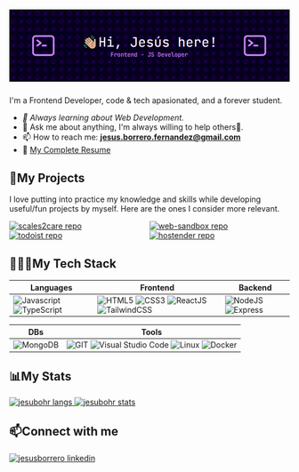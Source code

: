 # ![](./assets/jesubohr-banner.png)
I'm a Frontend Developer, code & tech apasionated, and a forever student.
- *🌱 Always learning about Web Development.*
- 💬 Ask me about anything, I'm always willing to help others🤗.
- 📫 How to reach me: **jesus.borrero.fernandez@gmail.com**
- 📎 [My Complete Resume](./assets/JesusBorreroCV.pdf)



## 🚀My Projects
I love putting into practice my knowledge and skills while developing useful/fun projects by myself. Here are the ones I consider more relevant.

<div style="display: grid; grid-template-columns: 50% 50%; margin-bottom: 1rem;">
  <a href="https://github.com/jesubohr/scales2care">
    <img align="top" src="https://github-readme-stats.vercel.app/api/pin/?username=jesubohr&repo=scales2care&theme=aura" alt="scales2care repo" />
  </a>
  <a href="https://github.com/jesubohr/web-sandbox">
    <img align="top" src="https://github-readme-stats.vercel.app/api/pin/?username=jesubohr&repo=web-sandbox&theme=aura" alt="web-sandbox repo" />
  </a>
  <a href="https://github.com/jesubohr/ToDoist">
    <img align="top" src="https://github-readme-stats.vercel.app/api/pin/?username=jesubohr&repo=todoist&theme=aura" alt="todoist repo" />
  </a>
  <a href="https://github.com/jesubohr/Quizzer">
    <img align="top" src="https://github-readme-stats.vercel.app/api/pin/?username=jesubohr&repo=quizzer&theme=aura" alt="hostender repo" />
  </a>
</div>



## 👨🏻‍💻My Tech Stack
| Languages | Frontend | Backend |
| --------- | -------- | ------- |
| ![Javascript](https://img.shields.io/badge/javascript-282c34.svg?style=for-the-badge&logo=javascript) ![TypeScript](https://img.shields.io/badge/typescript-222.svg?style=for-the-badge&logo=typescript) | ![HTML5](https://img.shields.io/badge/html-e54d26.svg?style=for-the-badge&logo=html5&logoColor=white) ![CSS3](https://img.shields.io/badge/css-0070ba.svg?style=for-the-badge&logo=css3) ![ReactJS](https://img.shields.io/badge/reactjs-282c34.svg?style=for-the-badge&logo=react) ![TailwindCSS](https://img.shields.io/badge/tailwindcss-0c98df.svg?style=for-the-badge&logo=tailwindcss&logoColor=white) | ![NodeJS](https://img.shields.io/badge/nodejs-026e00.svg?style=for-the-badge&logo=nodedotjs&logoColor=white) ![Express](https://img.shields.io/badge/express-222.svg?style=for-the-badge&logo=express&logoColor=white) |

| DBs | Tools |
| --- | ----- |
| ![MongoDB](https://img.shields.io/badge/mongodb-222.svg?style=for-the-badge&logo=mongodb) | ![GIT](https://img.shields.io/badge/git-f25a40.svg?style=for-the-badge&logo=git&logoColor=white) ![Visual Studio Code](https://img.shields.io/badge/vs%20code-222.svg?style=for-the-badge&logo=visual-studio-code&logoColor=0078d7) ![Linux](https://img.shields.io/badge/linux-ffb200.svg?style=for-the-badge&logo=linux&logoColor=222) ![Docker](https://img.shields.io/badge/docker-1C95D0.svg?style=for-the-badge&logo=docker&logoColor=white) |



## 📊My Stats
<p>
  <a href="https://github.com/jesubohr/jesubohr">
    <img src="https://github-readme-stats.vercel.app/api/top-langs?username=jesubohr&show_icons=true&theme=aura&layout=compact&hide=elixir,java,jupyter%20notebook" alt="jesubohr langs" />
  </a>
  <a href="https://github.com/jesubohr?tab=repositories">
    <img align="top" src="https://github-readme-stats.vercel.app/api?username=jesubohr&show_icons=true&theme=aura&include_all_commits=true&count_private=true" alt="jesubohr stats" />
  </a>
</p>



## 📫Connect with me
<p align="left">
  <a href="https://linkedin.com/in/jesusborrero" target="blank">
    <img align="center" src="https://raw.githubusercontent.com/rahuldkjain/github-profile-readme-generator/master/src/images/icons/Social/linked-in-alt.svg" alt="jesusborrero linkedin" height="30" width="40" />
  </a>
</p>
